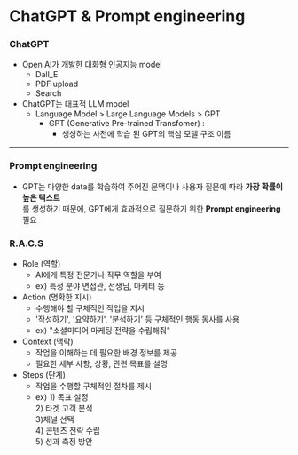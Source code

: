 # ChatGPT & Prompt engineering

### ChatGPT

* Open AI가 개발한 대화형 인공지능 model
  * Dall\_E
  * PDF upload
  * Search
* ChatGPT는 대표적 LLM model
  * Language Model > Large Language Models > GPT
    * GPT (Generative Pre-trained Transfomer) :&#x20;
      * 생성하는 사전에 학습 된 GPT의 핵심 모델 구조 이름

***

### Prompt engineering

* GPT는 다양한 data를 학습하여 주어진 문맥이나 사용자 질문에 따라 **가장 확률이 높은 텍스트**\
  를 생성하기 때문에, GPT에게 효과적으로 질문하기 위한 **Prompt engineering** 필요

### R.A.C.S

* Role (역할)
  * AI에게 특정 전문가나 직무 역할을 부여
  * ex) 특정 분야 면접관, 선생님, 마케터 등
* Action (명확한 지시)
  * 수행해야 할 구체적인 작업을 지시
  * '작성하기', '요약하기', '분석하기' 등 구체적인 행동 동사를 사용
  * ex) "소셜미디어 마케팅 전략을 수립해줘"
* Context (맥락)
  * 작업을 이해하는 데 필요한 배경 정보를 제공
  * 필요한 세부 사항, 상황, 관련 목표를 설명
* Steps (단계)
  * 작업을 수행할 구체적인 절차를 제시
  * ex) 1) 목표 설정 \
    &#x20;      2\) 타겟 고객 분석 \
    &#x20;      3\)채널 선택\
    &#x20;      4\) 콘텐츠 전략 수립 \
    &#x20;      5\) 성과 측정 방안













